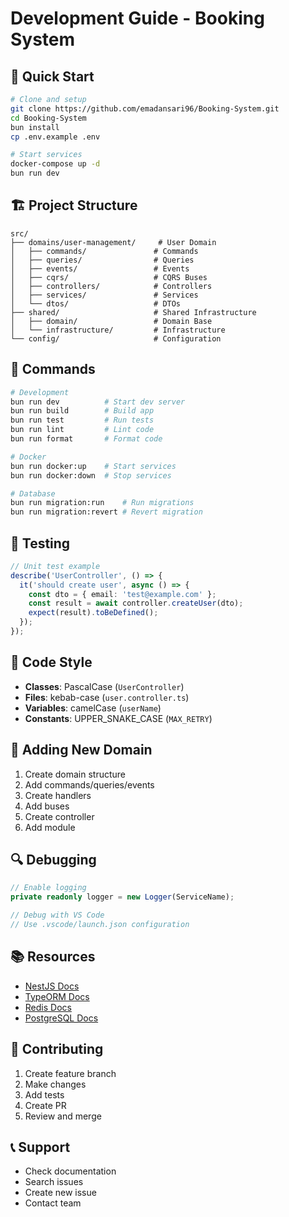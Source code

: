 # Development Guide - Booking System

## 🚀 Quick Start

```bash
# Clone and setup
git clone https://github.com/emadansari96/Booking-System.git
cd Booking-System
bun install
cp .env.example .env

# Start services
docker-compose up -d
bun run dev
```

## 🏗️ Project Structure

```
src/
├── domains/user-management/     # User Domain
│   ├── commands/               # Commands
│   ├── queries/                # Queries
│   ├── events/                 # Events
│   ├── cqrs/                   # CQRS Buses
│   ├── controllers/            # Controllers
│   ├── services/               # Services
│   └── dtos/                   # DTOs
├── shared/                     # Shared Infrastructure
│   ├── domain/                 # Domain Base
│   └── infrastructure/         # Infrastructure
└── config/                     # Configuration
```

## 🔧 Commands

```bash
# Development
bun run dev          # Start dev server
bun run build        # Build app
bun run test         # Run tests
bun run lint         # Lint code
bun run format       # Format code

# Docker
bun run docker:up    # Start services
bun run docker:down  # Stop services

# Database
bun run migration:run    # Run migrations
bun run migration:revert # Revert migration
```

## 🧪 Testing

```typescript
// Unit test example
describe('UserController', () => {
  it('should create user', async () => {
    const dto = { email: 'test@example.com' };
    const result = await controller.createUser(dto);
    expect(result).toBeDefined();
  });
});
```

## 📝 Code Style

- **Classes**: PascalCase (`UserController`)
- **Files**: kebab-case (`user.controller.ts`)
- **Variables**: camelCase (`userName`)
- **Constants**: UPPER_SNAKE_CASE (`MAX_RETRY`)

## 🚀 Adding New Domain

1. Create domain structure
2. Add commands/queries/events
3. Create handlers
4. Add buses
5. Create controller
6. Add module

## 🔍 Debugging

```typescript
// Enable logging
private readonly logger = new Logger(ServiceName);

// Debug with VS Code
// Use .vscode/launch.json configuration
```

## 📚 Resources

- [NestJS Docs](https://docs.nestjs.com/)
- [TypeORM Docs](https://typeorm.io/)
- [Redis Docs](https://redis.io/docs/)
- [PostgreSQL Docs](https://www.postgresql.org/docs/)

## 🤝 Contributing

1. Create feature branch
2. Make changes
3. Add tests
4. Create PR
5. Review and merge

## 📞 Support

- Check documentation
- Search issues
- Create new issue
- Contact team
